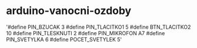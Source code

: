 # arduino-vanocni-ozdoby

'#define PIN_BZUCAK      3
#define PIN_TLACITKO1   5
#define BTN_TLACITKO2   10
#define PIN_TLESKNUTI   2
#define PIN_MIKROFON    A7
#define PIN_SVETYLKA    6
#define POCET_SVETYLEK  5'
